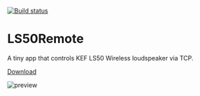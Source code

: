 [![Build status](https://ci.appveyor.com/api/projects/status/1rsqvvo8n3t0w9r3?svg=true)](https://ci.appveyor.com/project/Tereius/ls50remote)


# LS50Remote
A tiny app that controls KEF LS50 Wireless loudspeaker via TCP.

[Download](https://github.com/Tereius/LS50Remote/releases)

![preview](https://image.ibb.co/hmHgNA/LSctrl.png)
